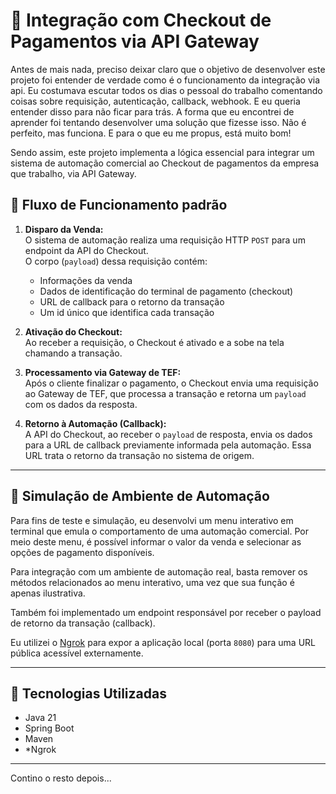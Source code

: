 # 📌 Integração com Checkout de Pagamentos via API Gateway

Antes de mais nada, preciso deixar claro que o objetivo de desenvolver este projeto foi entender de verdade como é o funcionamento da integração via api. Eu costumava escutar todos os dias o pessoal do trabalho comentando coisas sobre requisição, autenticação, callback, webhook. E eu queria entender disso para não ficar para trás. A forma que eu encontrei de aprender foi tentando desenvolver uma solução que fizesse isso. Não é perfeito, mas funciona. E para o que eu me propus, está muito bom!

Sendo assim, este projeto implementa a lógica essencial para integrar um sistema de automação comercial ao Checkout de pagamentos da empresa que trabalho, via API Gateway.


## 🔄 Fluxo de Funcionamento padrão

1. **Disparo da Venda:**  
   O sistema de automação realiza uma requisição HTTP `POST` para um endpoint da API do Checkout.  
   O corpo (`payload`) dessa requisição contém:
   - Informações da venda
   - Dados de identificação do terminal de pagamento (checkout)
   - URL de callback para o retorno da transação
   - Um id único que identifica cada transação

2. **Ativação do Checkout:**  
   Ao receber a requisição, o Checkout é ativado e a sobe na tela chamando a transação.

3. **Processamento via Gateway de TEF:**  
   Após o cliente finalizar o pagamento, o Checkout envia uma requisição ao Gateway de TEF, que processa a transação e retorna um `payload` com os dados da resposta.

4. **Retorno à Automação (Callback):**  
   A API do Checkout, ao receber o `payload` de resposta, envia os dados para a URL de callback previamente informada pela automação. Essa URL trata o retorno da transação no sistema de origem.

---

## 🧪 Simulação de Ambiente de Automação

Para fins de teste e simulação, eu desenvolvi um menu interativo em terminal que emula o comportamento de uma automação comercial. Por meio deste menu, é possível informar o valor da venda e selecionar as opções de pagamento disponíveis.

Para integração com um ambiente de automação real, basta remover os métodos relacionados ao menu interativo, uma vez que sua função é apenas ilustrativa.

Também foi implementado um endpoint responsável por receber o payload de retorno da transação (callback).

Eu utilizei o [Ngrok](https://ngrok.com/docs/getting-started/?os=windows) para expor a aplicação local (porta `8080`) para uma URL pública acessível externamente.

---

## 🚀 Tecnologias Utilizadas

- Java 21
- Spring Boot
- Maven
- *Ngrok

---

Contino o resto depois...
